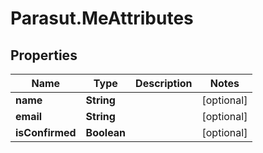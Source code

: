 # Parasut.MeAttributes

## Properties
Name | Type | Description | Notes
------------ | ------------- | ------------- | -------------
**name** | **String** |  | [optional] 
**email** | **String** |  | [optional] 
**isConfirmed** | **Boolean** |  | [optional] 


